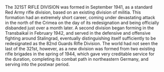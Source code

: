 The 321ST RIFLE DIVISION was formed in September 1941, as a standard Red Army rifle division, based on an existing division of militia. This formation had an extremely short career, coming under devastating attack in the north of the Crimea on the day of its redesignation and being officially disbanded just over a month later. A second division began forming in the Transbaikal in February 1942, and served in the defensive and offensive fighting around Stalingrad, eventually distinguishing itself sufficiently to be redesignated as the 82nd Guards Rifle Division. The world had not seen the last of the 321st, however, as a new division was formed from two existing rifle brigades in the spring of 1944, which gave very creditable service for the duration, completing its combat path in northeastern Germany, and serving into the postwar period.
